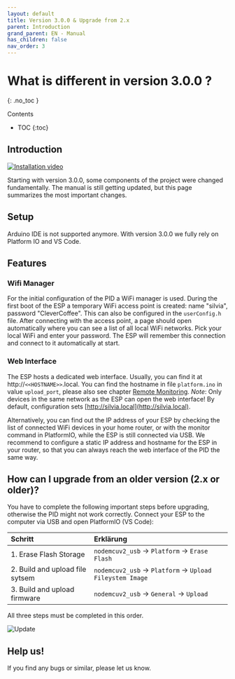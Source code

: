 ```yaml
---
layout: default
title: Version 3.0.0 & Upgrade from 2.x
parent: Introduction
grand_parent: EN - Manual
has_children: false
nav_order: 3
---
```


# What is different in version 3.0.0 ?
{: .no_toc }

Contents

* TOC
{:toc}


## Introduction
[![Installation video](https://img.youtube.com/vi/KZPjisOEcQ4/hqdefault.jpg)](https://www.youtube.com/watch?v=KZPjisOEcQ4)

Starting with version 3.0.0, some components of the project were changed fundamentally. The manual is still getting updated, but this page summarizes the most important changes.


## Setup
Arduino IDE is not supported anymore. With version 3.0.0 we fully rely on Platform IO and VS Code.


## Features


### Wifi Manager
For the initial configuration of the PID a WiFi manager is used. During the first boot of the ESP a temporary WiFi access point is created: name "silvia", password "CleverCoffee". This can also be configured in the `userConfig.h` file. After connecting with the access point, a page should open automatically where you can see a list of all local WiFi networks. Pick your local WiFi and enter your password. The ESP will remember this connection and connect to it automatically at start.


### Web Interface
The ESP hosts a dedicated web interface. Usually, you can find it at http://`<<HOSTNAME>>`.local. You can find the hostname in file `platform.ino` in value `upload_port`, please also see chapter [Remote Monitoring](../software-part-I/wifi-configuration.html#remote-monitoring). *Note*: Only devices in the same network as the ESP can open the web interface! By default, configuration sets [http://silvia.local](http://silvia.local).

Alternatively, you can find out the IP address of your ESP by checking the list of connected WiFi devices in your home router, or with the monitor command in PlatformIO, while the ESP is still connected via USB. We recommend to configure a static IP address and hostname for the ESP in your router, so that you can always reach the web interface of the PID the same way.


## How can I upgrade from an older version (2.x or older)?
You have to complete the following important steps before upgrading, otherwise the PID might not work correctly.
Connect your ESP to the computer via USB and open PlatformIO (VS Code):

Schritt | Erklärung
:--|:--
1. Erase Flash Storage | `nodemcuv2_usb` -> `Platform` -> `Erase Flash`
2. Build and upload file sytsem | `nodemcuv2_usb` -> `Platform` -> `Upload Fileystem Image`
3. Build and upload firmware | `nodemcuv2_usb` -> `General` -> `Upload`

All three steps must be completed in this order.

![Update](../../img/platformio_upgrade.png)


## Help us!
If you find any bugs or similar, please let us know.
